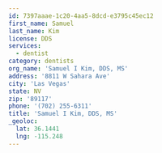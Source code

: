 ```yaml
---
id: 7397aaae-1c20-4aa5-8dcd-e3795c45ec12
first_name: Samuel
last_name: Kim
license: DDS
services:
  - dentist
category: dentists
org_name: 'Samuel I Kim, DDS, MS'
address: '8811 W Sahara Ave'
city: 'Las Vegas'
state: NV
zip: '89117'
phone: '(702) 255-6311'
title: 'Samuel I Kim, DDS, MS'
_geoloc:
  lat: 36.1441
  lng: -115.248
---
```

